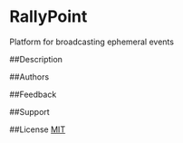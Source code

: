# RallyPoint
Platform for broadcasting ephemeral events

##Description

##Authors

##Feedback

##Support

##License
[MIT](https://github.com/CSX-Collective/RallyPoint/blob/master/LICENSE)
